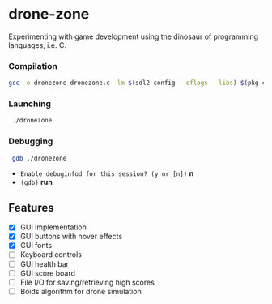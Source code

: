 # drone-zone
Experimenting with game development using the dinosaur of programming languages, i.e. C.

### Compilation
```bash
gcc -o dronezone dronezone.c -lm $(sdl2-config --cflags --libs) $(pkg-config --cflags --libs SDL2_ttf)
```

### Launching
```bash
 ./dronezone 
```

### Debugging
```bash
 gdb ./dronezone 
```
- `Enable debuginfod for this session? (y or [n])` **n**
- `(gdb)` **run**

## Features
- [x] GUI implementation
- [x] GUI buttons with hover effects
- [x] GUI fonts
- [ ] Keyboard controls
- [ ] GUI health bar
- [ ] GUI score board
- [ ] File I/O for saving/retrieving high scores
- [ ] Boids algorithm for drone simulation    
